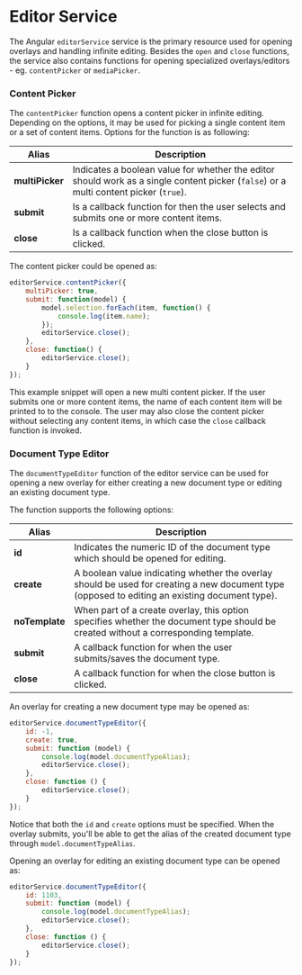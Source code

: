 # Editor Service

The Angular `editorService` service is the primary resource used for opening overlays and handling infinite editing. Besides the `open` and `close` functions, the service also contains functions for opening specialized overlays/editors - eg. `contentPicker` or `mediaPicker`.

### Content Picker

The `contentPicker` function opens a content picker in infinite editing. Depending on the options, it may be used for picking a single content item or a set of content items. Options for the function is as following:

| Alias           | Description |
|-----------------|-------------|
| **multiPicker** | Indicates a boolean value for whether the editor should work as a single content picker (`false`) or a multi content picker (`true`). |
| **submit**      | Is a callback function for then the user selects and submits one or more content items.  |
| **close**       | Is a callback function when the close button is clicked. |

The content picker could be opened as:

```js
editorService.contentPicker({
    multiPicker: true,
    submit: function(model) {
        model.selection.forEach(item, function() {
            console.log(item.name);
        });
        editorService.close();
    },
    close: function() {
        editorService.close();
    }
});
```

This example snippet will open a new multi content picker. If the user submits one or more content items, the name of each content item will be printed to to the console. The user may also close the content picker without selecting any content items, in which case the `close` callback function is invoked.





### Document Type Editor

The `documentTypeEditor` function of the editor service can be used for opening a new overlay for either creating a new document type or editing an existing document type.

The function supports the following options:

| Alias          | Description |
|----------------|-------------|
| **id**         | Indicates the numeric ID of the document type which should be opened for editing.  |
| **create**     | A boolean value indicating whether the overlay should be used for creating a new document type (opposed to editing an existing document type). |
| **noTemplate** | When part of a create overlay, this option specifies whether the document type should be created without a corresponding template. |
| **submit**     | A callback function for when the user submits/saves the document type. |
| **close**      | A callback function for when the close button is clicked. |

An overlay for creating a new document type may be opened as:

```javascript
editorService.documentTypeEditor({
    id: -1,
    create: true,
    submit: function (model) {
        console.log(model.documentTypeAlias);
	    editorService.close();
    },
    close: function () {
        editorService.close();
    }
});
```

Notice that both the `id` and `create` options must be specified. When the overlay submits, you'll be able to get the alias of the created document type through `model.documentTypeAlias`.

Opening an overlay for editing an existing document type can be opened as:

```javascript
editorService.documentTypeEditor({
    id: 1103,
    submit: function (model) {
        console.log(model.documentTypeAlias);
        editorService.close();
    },
    close: function () {
        editorService.close();
    }
});
```

